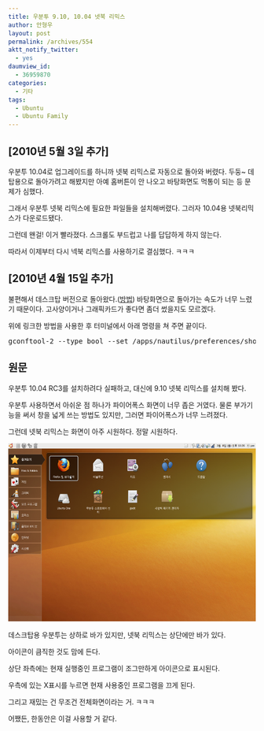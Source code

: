 ```yaml
---
title: 우분투 9.10, 10.04 넷북 리믹스
author: 안형우
layout: post
permalink: /archives/554
aktt_notify_twitter:
  - yes
daumview_id:
  - 36959870
categories:
  - 기타
tags:
  - Ubuntu
  - Ubuntu Family
---
```

## [2010년 5월 3일 추가]

우분투 10.04로 업그레이드를 하니까 넷북 리믹스로 자동으로 돌아와 버렸다. 두둥~ 데탑용으로 돌아가려고 해봤지만 아예 홈버튼이 안 나오고 바탕화면도 먹통이 되는 등 문제가 심했다.

그래서 우분투 넷북 리믹스에 필요한 파일들을 설치해버렸다. 그러자 10.04용 넷북리믹스가 다운로드됐다.

그런데 왠걸! 이거 빨라졌다. 스크롤도 부드럽고 나를 답답하게 하지 않는다.

따라서 이제부터 다시 넥북 리믹스를 사용하기로 결심했다. ㅋㅋㅋ

## [2010년 4월 15일 추가]

불편해서 데스크탑 버전으로 돌아왔다.(<a href="http://ubuntu.or.kr/viewtopic.php?p=43518#p43518" target="_blank">방법</a>) 바탕화면으로 돌아가는 속도가 너무 느렸기 때문이다. 고사양이거나 그래픽카드가 좋다면 좀더 썼을지도 모르겠다.

위에 링크한 방법을 사용한 후 터미널에서 아래 명령을 쳐 주면 끝이다.

<pre class="brush:plain">gconftool-2 --type bool --set /apps/nautilus/preferences/show_desktop true</pre>

## 원문

우분투 10.04 RC3를 설치하려다 실패하고, 대신에 9.10 넷북 리믹스를 설치해 봤다.

우분투 사용하면서 아쉬운 점 하나가 파이어폭스 화면이 너무 좁은 거였다. 물론 부가기능을 써서 창을 넓게 쓰는 방법도 있지만, 그러면 파이어폭스가 너무 느려졌다.

그런데 넷북 리믹스는 화면이 아주 시원하다. 정말 시원하다.

<img src="/uploads/legacy/old-images/1/cfile7.uf.1958C34F4D4BC8F3177969.png" class="aligncenter" width="580" height="362" alt="" />

데스크탑용 우분투는 상하로 바가 있지만, 넷북 리믹스는 상단에만 바가 있다.

아이콘이 큼직한 것도 맘에 든다.

상단 좌측에는 현재 실행중인 프로그램이 조그만하게 아이콘으로 표시된다.

우측에 있는 X표시를 누르면 현재 사용중인 프로그램을 끄게 된다.

그리고 재밌는 건 무조건 전체화면이라는 거. ㅋㅋㅋ

어쨌든, 한동안은 이걸 사용할 거 같다.